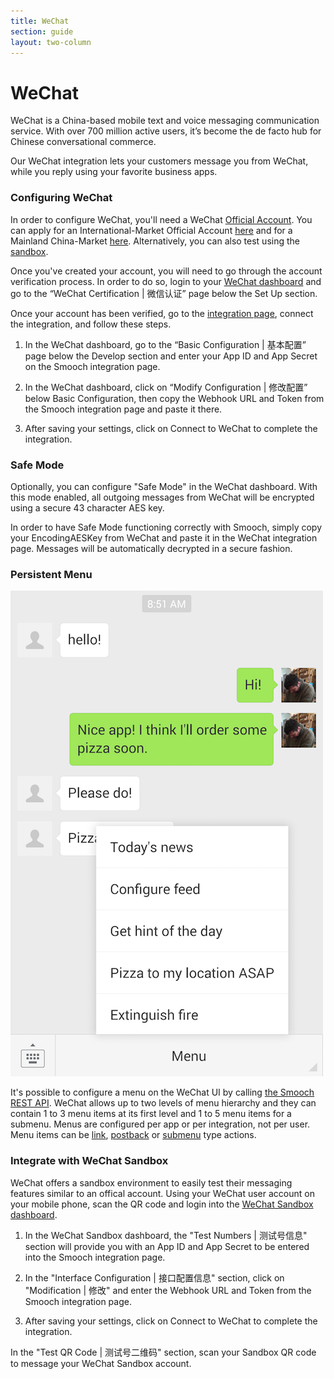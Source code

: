 ```yaml
---
title: WeChat
section: guide
layout: two-column
---
```


# WeChat

WeChat is a China-based mobile text and voice messaging communication service. With over 700 million active users, it’s become the de facto hub for Chinese conversational commerce.

Our WeChat integration lets your customers message you from WeChat, while you reply using your favorite business apps.

### Configuring WeChat

In order to configure WeChat, you'll need a WeChat [Official Account](http://open.wechat.com/cgi-bin/newreadtemplate?t=overseas_open/section_detail&show=office). You can apply for an International-Market Official Account [here](http://apply.wechat.com) and for a Mainland China-Market [here](https://mp.weixin.qq.com/). Alternatively, you can also test using the [sandbox](/guide/wechat/#integrate-with-wechat-sandbox).

Once you've created your account, you will need to go through the account verification process. In order to do so, login to your [WeChat dashboard](https://mp.weixin.qq.com) and go to the “WeChat Certification | 微信认证” page below the Set Up section.

Once your account has been verified, go to the [integration page](https://app.smooch.io/integrations/wechat), connect the integration, and follow these steps.

1. In the WeChat dashboard, go to the “Basic Configuration | 基本配置” page below the Develop section and enter your App ID and App Secret on the Smooch integration page.

2. In the WeChat dashboard, click on “Modify Configuration | 修改配置” below Basic Configuration, then copy the Webhook URL and Token from the Smooch integration page and paste it there.

3. After saving your settings, click on Connect to WeChat to complete the integration.

### Safe Mode

Optionally, you can configure "Safe Mode" in the WeChat dashboard. With this mode enabled, all outgoing messages from WeChat will be encrypted using a secure 43 character AES key.

In order to have Safe Mode functioning correctly with Smooch, simply copy your EncodingAESKey from WeChat and paste it in the WeChat integration page. Messages will be automatically decrypted in a secure fashion.

### Persistent Menu

![WeChat Persistent Menu](/images/wechat_menu.png)

It's possible to configure a menu on the WeChat UI by calling [the Smooch REST API](https://docs.smooch.io/rest/#persistent-menus). WeChat allows up to two levels of menu hierarchy and they can contain 1 to 3 menu items at its first level and 1 to 5 menu items for a submenu. Menus are configured per app or per integration, not per user. Menu items can be [link](/guide/structured-messages/#link-buttons), [postback](/guide/structured-messages/#postback-buttons) or [submenu](https://docs.smooch.io/rest/#menu-items) type actions.

### Integrate with WeChat Sandbox

WeChat offers a sandbox environment to easily test their messaging features similar to an offical account. Using your WeChat user account on your mobile phone, scan the QR code and login into the [WeChat Sandbox dashboard](https://mp.weixin.qq.com/debug/cgi-bin/sandbox?t=sandbox/login).

1. In the WeChat Sandbox dashboard, the "Test Numbers | 测试号信息" section will provide you with an App ID and App Secret to be entered into the Smooch integration page.

1. In the "Interface Configuration | 接口配置信息" section, click on "Modification | 修改" and enter the Webhook URL and Token from the Smooch integration page.

1. After saving your settings, click on Connect to WeChat to complete the integration.

In the "Test QR Code | 测试号二维码" section, scan your Sandbox QR code to message your WeChat Sandbox account.
